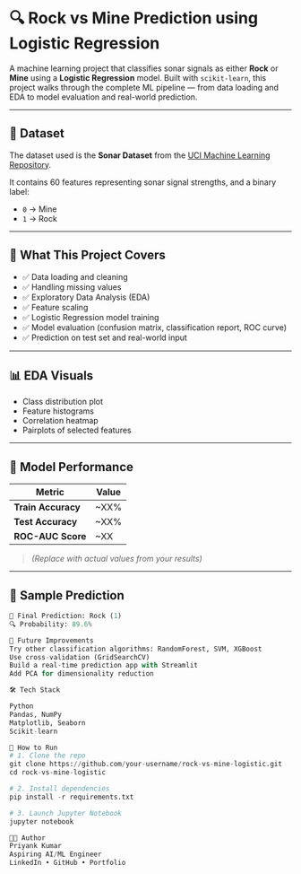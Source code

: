 # 🔍 Rock vs Mine Prediction using Logistic Regression

A machine learning project that classifies sonar signals as either **Rock** or **Mine** using a **Logistic Regression** model. Built with `scikit-learn`, this project walks through the complete ML pipeline — from data loading and EDA to model evaluation and real-world prediction.

---

## 📁 Dataset

The dataset used is the **Sonar Dataset** from the [UCI Machine Learning Repository](https://archive.ics.uci.edu/ml/datasets/connectionist+bench+(sonar,+mines+vs.+rocks)).

It contains 60 features representing sonar signal strengths, and a binary label:

- `0` → Mine  
- `1` → Rock

---

## 🧠 What This Project Covers

- ✅ Data loading and cleaning  
- ✅ Handling missing values  
- ✅ Exploratory Data Analysis (EDA)  
- ✅ Feature scaling  
- ✅ Logistic Regression model training  
- ✅ Model evaluation (confusion matrix, classification report, ROC curve)  
- ✅ Prediction on test set and real-world input

---

## 📊 EDA Visuals

- Class distribution plot  
- Feature histograms  
- Correlation heatmap  
- Pairplots of selected features  

---

## 🧪 Model Performance

| Metric              | Value    |
|---------------------|----------|
| **Train Accuracy**  | ~XX%     |
| **Test Accuracy**   | ~XX%     |
| **ROC-AUC Score**   | ~XX      |

> *(Replace with actual values from your results)*

---

## 🔮 Sample Prediction

```python
🎯 Final Prediction: Rock (1)
🔍 Probability: 89.6%

🚀 Future Improvements
Try other classification algorithms: RandomForest, SVM, XGBoost
Use cross-validation (GridSearchCV)
Build a real-time prediction app with Streamlit
Add PCA for dimensionality reduction

🛠️ Tech Stack

Python
Pandas, NumPy
Matplotlib, Seaborn
Scikit-learn

📌 How to Run
# 1. Clone the repo
git clone https://github.com/your-username/rock-vs-mine-logistic.git
cd rock-vs-mine-logistic

# 2. Install dependencies
pip install -r requirements.txt

# 3. Launch Jupyter Notebook
jupyter notebook

👨‍💻 Author
Priyank Kumar
Aspiring AI/ML Engineer
LinkedIn • GitHub • Portfolio
